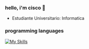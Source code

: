 ### hello, i'm cisco 👋
- Estudiante Universitario: Informatica
### programming languages
[![My Skills](https://skillicons.dev/icons?i=js,ts,py,cpp)](https://skillicons.dev)
